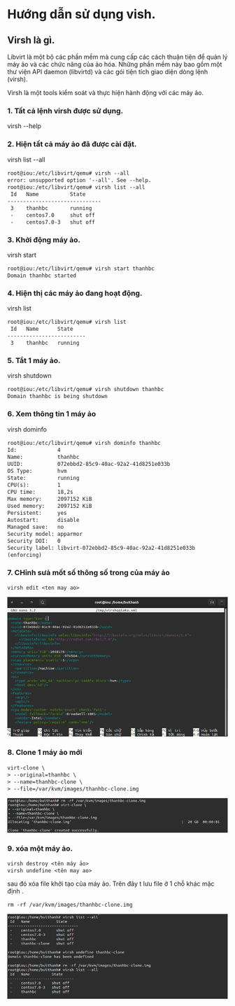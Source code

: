 # Hướng dẫn sử dụng vish.

## Virsh là gì.
Libvirt là một bộ các phần mềm mà cung cấp các cách thuận tiện để quản lý máy ảo và các chức năng của ảo hóa. Những phần mềm này bao gồm một thư viện API daemon (libvirtd) và các gói tiện tích giao diện dòng lệnh (virsh).

Virsh là một tools kiểm soát và thực hiện hành động với các máy ảo.
### 1. Tất cả lệnh virsh được sử dụng.
virsh --help

### 2. Hiện tất cả máy ảo đã được cài đặt.
virsh list --all

```
root@iou:/etc/libvirt/qemu# virsh --all
error: unsupported option '--all'. See --help.
root@iou:/etc/libvirt/qemu# virsh list --all
 Id   Name          State
------------------------------
 3    thanhbc       running
 -    centos7.0     shut off
 -    centos7.0-3   shut off
```
### 3. Khởi động máy ảo.
virsh start <ten may ao>

```
root@iou:/etc/libvirt/qemu# virsh start thanhbc
Domain thanhbc started
```

### 4. Hiện thị các máy ảo đang hoạt động.
virsh list 
```
root@iou:/etc/libvirt/qemu# virsh list
 Id   Name      State
-------------------------
 3    thanhbc   running
```
### 5. Tắt 1 máy ảo.
virsh shutdown <ten may ao>
```
root@iou:/etc/libvirt/qemu# virsh shutdown thanhbc
Domain thanhbc is being shutdown
```
### 6. Xem thông tin 1 máy ảo
virsh dominfo <ten may ao>
```
root@iou:/etc/libvirt/qemu# virsh dominfo thanhbc
Id:             4
Name:           thanhbc
UUID:           072ebbd2-85c9-40ac-92a2-41d8251e033b
OS Type:        hvm
State:          running
CPU(s):         1
CPU time:       18,2s
Max memory:     2097152 KiB
Used memory:    2097152 KiB
Persistent:     yes
Autostart:      disable
Managed save:   no
Security model: apparmor
Security DOI:   0
Security label: libvirt-072ebbd2-85c9-40ac-92a2-41d8251e033b (enforcing)
```
### 7. CHỉnh sưả mốt số thông số trong của máy ảo

```
virsh edit <ten may ao>
```

![](anhkvm/anh47.png)

### 8. Clone 1 máy ảo mới
```
virt-clone \
> --original=thanhbc \
> --name=thanhbc-clone \
> --file=/var/kvm/images/thanhbc-clone.img
```
![](anhkvm/anh49.png)

### 9. xóa một máy ảo.
```
virsh destroy <tên máy ảo>
virsh undefine <tên may ao>
```
sau đó xóa file khởi tạo của máy ảo. Trên đây t lưu file ở 1 chỗ khác mặc định .
```
rm -rf /var/kvm/images/thanhbc-clone.img
```

![](anhkvm/anh48.png)
